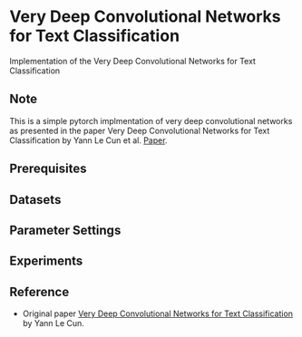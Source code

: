 # Very Deep Convolutional Networks for Text Classification
Implementation of the Very Deep Convolutional Networks  for Text Classification

## Note
This is a simple pytorch implmentation of very deep convolutional networks as presented in the paper 
Very Deep Convolutional Networks for Text Classification by Yann Le Cun et al. [Paper](https://arxiv.org/abs/1606.01781?context=cs).

## Prerequisites

## Datasets

## Parameter Settings

## Experiments

## Reference
- Original paper [Very Deep Convolutional Networks for Text Classification](https://arxiv.org/abs/1606.01781?context=cs) 
  by Yann Le Cun. <br>
